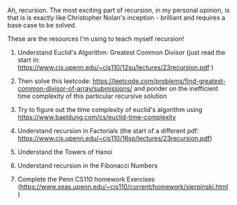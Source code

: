 Ah, recursion. 
The most exciting part of recursion, in my personal opinion, is that is is exactly like Christopher Nolan's inception - brilliant and requires a base case to be solved.

These are the resources I'm using to teach myself recursion! 

1. Understand Euclid's Algorithm: Greatest Common Divisor (just read the start in: https://www.cis.upenn.edu/~cis110/12su/lectures/23recursion.pdf )
2. Then solve this leetcode: https://leetcode.com/problems/find-greatest-common-divisor-of-array/submissions/ and ponder on the inefficient time complexity of this particular recursive solution
3. Try to figure out the time complexity of euclid's algorithm using https://www.baeldung.com/cs/euclid-time-complexity

4. Understand recursion in Factorials (the start of a different pdf: https://www.cis.upenn.edu/~cis110/16sp/lectures/23recursion.pdf)

5. Understand the Towers of Hanoi

6. Understand recursion in the Fibonacci Numbers
7. Complete the Penn CS110 homework Exercises (https://www.seas.upenn.edu/~cis110/current/homework/sierpinski.html)

